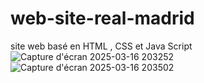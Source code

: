 # web-site-real-madrid
site web basé en HTML , CSS et Java Script
![Capture d'écran 2025-03-16 203252](https://github.com/user-attachments/assets/842f0415-24c2-404e-b625-b899de65f400)
![Capture d'écran 2025-03-16 203502](https://github.com/user-attachments/assets/16d4bde9-a23f-4dfe-b3b0-40bfddef570e)
